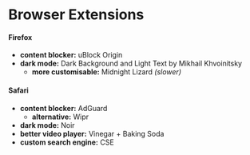 # Browser Extensions

#### Firefox

- **content blocker:** uBlock Origin
- **dark mode:** Dark Background and Light Text by Mikhail Khvoinitsky
	- **more customisable:** Midnight Lizard *(slower)*

#### Safari

- **content blocker:** AdGuard
	- **alternative:** Wipr
- **dark mode:** Noir
- **better video player:** Vinegar + Baking Soda
- **custom search engine:** CSE